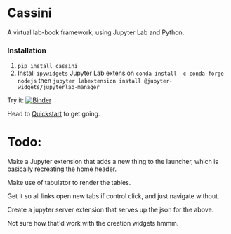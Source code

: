 # Cassini

A virtual lab-book framework, using Jupyter Lab and Python. 

### Installation

1. `pip install cassini`
2. Install ``ipywidgets`` Jupyter Lab extension ``conda install -c conda-forge nodejs`` then
``jupyter labextension install @jupyter-widgets/jupyterlab-manager``

Try it: [![Binder](https://mybinder.org/badge_logo.svg)](https://mybinder.org/v2/gh/0Hughman0/Cassini/master?urlpath=lab%2Ftree%2Fexamples%2Fdefault%2F)

Head to [Quickstart](https://0hughman0.github.io/Cassini/quickstart.html) to get going.

# Todo:

Make a Jupyter extension that adds a new thing to the launcher, which is basically recreating the home header.

Make use of tabulator to render the tables.

Get it so all links open new tabs if control click, and just navigate without.

Create a jupyter server extension that serves up the json for the above.

Not sure how that'd work with the creation widgets hmmm.
